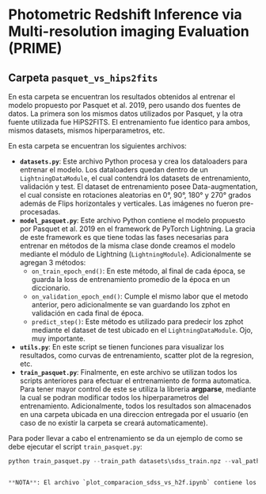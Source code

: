 # Photometric Redshift Inference via Multi-resolution imaging Evaluation (PRIME)
## Carpeta `pasquet_vs_hips2fits`
En esta carpeta se encuentran los resultados obtenidos al entrenar el modelo propuesto por Pasquet et al. 2019, pero usando dos fuentes de datos. La primera son los mismos datos utilizados por Pasquet, y la otra fuente utilizada fue HiPS2FITS. El entrenamiento fue identico para ambos, mismos datasets, mismos hiperparametros, etc.

En esta carpeta se encuentran los siguientes archivos:
- **`datasets.py`**: Este archivo Python procesa y crea los dataloaders para entrenar el modelo. Los dataloaders quedan dentro de un `LightningDataModule`, el cual contendrá los datasets de entrenamiento, validación y test. El dataset de entrenamiento posee Data-augmentation, el cual consiste en rotaciones aleatorias en 0°, 90°, 180° y 270° grados además de Flips horizontales y verticales. Las imágenes no fueron pre-procesadas.
- **`model_pasquet.py`**: Este archivo Python contiene el modelo propuesto por Pasquet et al. 2019 en el framework de PyTorch Lightning. La gracia de este framework es que tiene todas las fases necesarias para entrenar en métodos de la misma clase donde creamos el modelo mediante el módulo de Lightning (`LightningModule`). Adicionalmente se agregan 3 métodos:
  - `on_train_epoch_end()`: En este método, al final de cada época, se guarda la loss de entrenamiento promedio de la época en un diccionario.
  - `on_validation_epoch_end()`: Cumple el mismo labor que el metodo anterior, pero adicionalmente se van guardando los zphot en validación en cada final de época.
  - `predict_step()`: Este método es utilizado para predecir los zphot mediante el dataset de test ubicado en el `LightningDataModule`. Ojo, muy importante.
- **`utils.py`**: En este script se tienen funciones para visualizar los resultados, como curvas de entrenamiento, scatter plot de la regresion, etc.
- **`train_pasquet.py`**: Finalmente, en este archivo se utilizan todos los scripts anteriores para efectuar el entrenamiento de forma automatica. Para tener mayor control de este se utiliza la libreria **argparse**, mediante la cual se podran modificar todos los hiperparametros del entrenamiento. Adicionalmente, todos los resultados son almacenados en una carpeta ubicada en una direccion entregada por el usuario (en caso de no existir la carpeta se creará automaticamente).

Para poder llevar a cabo el entrenamiento se da un ejemplo de como se debe ejecutar el script `train_pasquet.py`:

```python
python train_pasquet.py --train_path datasets\sdss_train.npz --val_path datasets\sdss_val.npz --test_path datasets\sdss_test.npz --epoch 30 --save_files resultados/sdss_128 --seed 48 --num_workers 11 --batch_size 128


**NOTA**: El archivo `plot_comparacion_sdss_vs_h2f.ipynb` contiene los graficos de comparaciones obtenidas al usar ambos tipos de datos (Pasquet vs HiPS2FITS).
